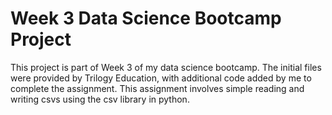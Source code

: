 # Week 3 Data Science Bootcamp Project

This project is part of Week 3 of my data science bootcamp. The initial files were provided by Trilogy Education, with additional code added by me to complete the assignment. This assignment involves simple reading and writing csvs using the csv library in python. 

